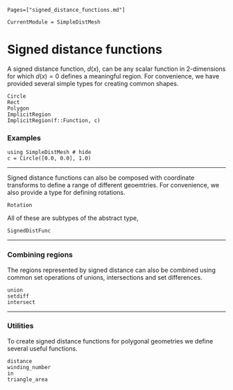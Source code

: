 ```@index
Pages=["signed_distance_functions.md"]
```
```@meta
CurrentModule = SimpleDistMesh
```
# Signed distance functions
A signed distance function, $d(x)$, can be any scalar function in 2-dimensions for which $d(x) = 0$ defines a meaningful region. For convenience, we have provided several simple types for creating common shapes.
```@docs
Circle
Rect
Polygon
ImplicitRegion
ImplicitRegion(f::Function, c)
```

### Examples
```@example
using SimpleDistMesh # hide
c = Circle([0.0, 0.0], 1.0)
```

---
Signed distance functions can also be composed with coordinate transforms to define a range of different geoemtries. For convenience, we also provide a type for defining rotations.
```@docs
Rotation
```

All of these are subtypes of the abstract type,
```@docs
SignedDistFunc
```
---
### Combining regions
The regions represented by signed distance can also be combined using common set operations of unions, intersections and set differences.

```@docs
union
setdiff
intersect
```

---
### Utilities
To create signed distance functions for polygonal geometries we define several useful functions.

```@docs
distance
winding_number
in
triangle_area
```
